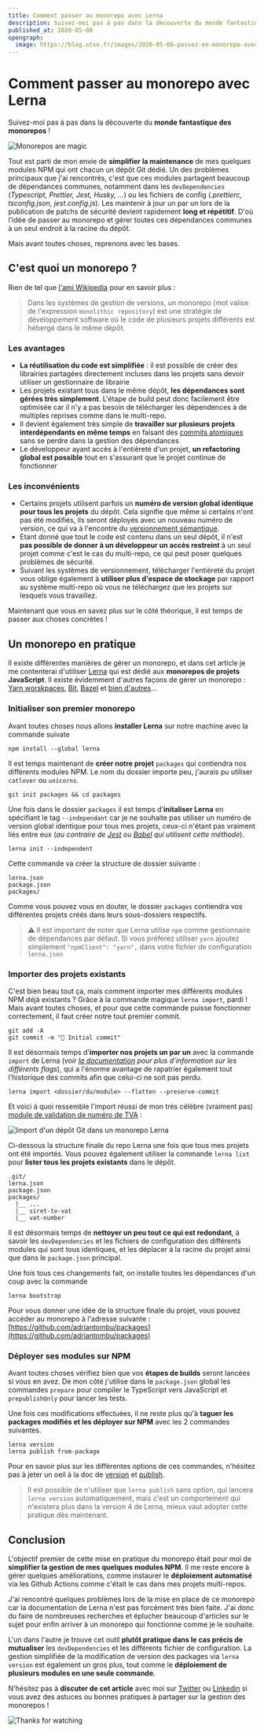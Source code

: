 ```yaml
---
title: Comment passer au monorepo avec Lerna
description: Suivez-moi pas à pas dans la découverte du monde fantastique des monorepos
published_at: 2020-05-08
opengraph:
  image: https://blog.otso.fr/images/2020-05-08-passez-en-monorepo-avec-lerna/rainbow.gif
---
```


# Comment passer au monorepo avec Lerna

Suivez-moi pas à pas dans la découverte du **monde fantastique des monorepos** !

![Monorepos are magic](images/2020-05-08-passez-en-monorepo-avec-lerna/rainbow.gif)

Tout est parti de mon envie de **simplifier la maintenance** de mes quelques modules NPM qui ont chacun un dépôt Git dédié. Un des problèmes principaux que j'ai rencontrés, c'est que ces modules partagent beaucoup de dépendances communes, notamment dans les `devDependencies` (_Typescript, Prettier, Jest, Husky, ..._) ou les fichiers de config (_.prettierc, tsconfig.json, jest.config.js_). Les maintenir à jour un par un lors de la publication de patchs de sécurité devient rapidement **long et répétitif**. D'où l'idée de passer au monorepo et gérer toutes ces dépendances communes à un seul endroit à la racine du dépôt.

Mais avant toutes choses, reprenons avec les bases.

## C'est quoi un monorepo ?

Rien de tel que [l'ami Wikipedia](https://en.wikipedia.org/wiki/Monorepo) pour en savoir plus :

> Dans les systèmes de gestion de versions, un monorepo (mot valise de l'expression `monolithic repository`) est une stratégie de développement software où le code de plusieurs projets différents est hébergé dans le même dépôt.

### Les avantages

- **La réutilisation du code est simplifiée** : il est possible de créer des librairies partagées directement incluses dans les projets sans devoir utiliser un gestionnaire de librairie
- Les projets existant tous dans le même dépôt, **les dépendances sont gérées très simplement**. L'étape de build peut donc facilement être optimisée car il n'y a pas besoin de télécharger les dépendences à de multiples reprises comme dans le multi-repo.
- Il devient également très simple de **travailler sur plusieurs projets interdépendants en même temps** en faisant des [commits atomiques](http://adopteungit.fr/methodologie/2017/04/26/commits-atomiques-la-bonne-approche.html) sans se perdre dans la gestion des dépendances
- Le développeur ayant accès à l'entièreté d'un projet, **un refactoring global est possible** tout en s'assurant que le projet continue de fonctionner

### Les inconvénients

- Certains projets utilisent parfois un **numéro de version global identique pour tous les projets** du dépôt. Cela signifie que même si certains n'ont pas été modifiés, ils seront déployés avec un nouveau numéro de version, ce qui va à l'encontre du [versionnement sémantique](https://semver.org/lang/fr/).
- Etant donné que tout le code est contenu dans un seul dépôt, il n'est **pas possible de donner à un développeur un accès restreint** à un seul projet comme c'est le cas du multi-repo, ce qui peut poser quelques problèmes de sécurité.
- Suivant les systèmes de versionnement, télécharger l'entièreté du projet vous oblige également à **utiliser plus d'espace de stockage** par rapport au système multi-repo où vous ne téléchargez que les projets sur lesquels vous travaillez.

Maintenant que vous en savez plus sur le côté théorique, il est temps de passer aux choses concrètes !

## Un monorepo en pratique

Il existe différentes manières de gérer un monorepo, et dans cet article je me contenterai d'utiliser [Lerna](https://lerna.js.org/) qui est dédié aux **monorepos de projets JavaScript**. Il existe évidemment d'autres façons de gérer un monorepo : [Yarn worskpaces](https://classic.yarnpkg.com/en/docs/workspaces/), [Bit](https://github.com/teambit/bit), [Bazel](https://bazel.build/) et [bien d'autres](https://github.com/korfuri/awesome-monorepo)...

### Initialiser son premier monorepo

Avant toutes choses nous allons **installer Lerna** sur notre machine avec la commande suivate

    npm install --global lerna

Il est temps maintenant de **créer notre projet** `packages` qui contiendra nos différents modules NPM. Le nom du dossier importe peu, j'aurais pu utiliser `catlover` ou `unicorns`.

    git init packages && cd packages

Une fois dans le dossier `packages` il est temps d'**initaliser Lerna** en spécifiant le tag `--independant` car je ne souhaite pas utiliser un numéro de version global identique pour tous mes projets, ceux-ci n'étant pas vraiment liés entre eux (_au contraire de [Jest](https://github.com/facebook/jest/blob/master/lerna.json) ou [Babel](https://github.com/babel/babel/blob/master/lerna.json) qui utilisent cette méthode_).

    lerna init --independent

Cette commande va créer la structure de dossier suivante :

```
lerna.json
package.json
packages/
```

Comme vous pouvez vous en douter, le dossier `packages` contiendra vos différentes projets créés dans leurs sous-dossiers respectifs.

> ⚠️ Il est important de noter que Lerna utilise `npm` comme gestionnaire de dépendances par défaut. Si vous préférez utiliser `yarn` ajoutez simplement `"npmClient": "yarn",` dans votre fichier de configuration `lerna.json`

### Importer des projets existants

C'est bien beau tout ça, mais comment importer mes différents modules NPM déjà existants ? Grâce à la commande magique `lerna import`, pardi ! Mais avant toutes choses, et pour que cette commande puisse fonctionner correctement, il faut créer notre tout premier commit.

    git add -A
    git commit -m "🎉 Initial commit"

Il est désormais temps d'**importer nos projets un par un** avec la commande `import` de Lerna (_voir [la documentation](https://github.com/lerna/lerna/tree/master/commands/import#options) pour plus d'information sur les différents flags_), qui a l'énorme avantage de rapatrier également tout l'historique des commits afin que celui-ci ne soit pas perdu.

    lerna import <dossier/du/module> --flatten --preserve-commit

Et voici à quoi ressemble l'import réussi de mon très célèbre (vraiment pas) [module de validation de numéro de TVA](https://www.npmjs.com/package/@adriantombu/vat-number) :

![Import d'un dépôt Git dans un monorepo Lerna](images/2020-05-08-passez-en-monorepo-avec-lerna/monorepo-lerna-import-project.png)

Ci-dessous la structure finale du repo Lerna une fois que tous mes projets ont été importés. Vous pouvez également utiliser la commande `lerna list` pour **lister tous les projets existants** dans le dépôt.

```
.git/
lerna.json
package.json
packages/
  |__ ...
  |__ siret-to-vat
  |__ vat-number
```

Il est désormais temps de **nettoyer un peu tout ce qui est redondant**, à savoir les `devDependencies` et les fichiers de configuration des différents modules qui sont tous identiques, et les déplacer à la racine du projet ainsi que dans le `package.json` principal.

Une fois tous ces changements fait, on installe toutes les dépendances d'un coup avec la commande

    lerna bootstrap

Pour vous donner une idée de la structure finale du projet, vous pouvez accéder au monorepo à l'adresse suivante : [https://github.com/adriantombu/packages](https://github.com/adriantombu/packages)

### Déployer ses modules sur NPM

Avant toutes choses vérifiez bien que vos **étapes de builds** seront lancées si vous en avez. De mon côté j'utilise dans le `package.json` global les commandes `prepare` pour compiler le TypeScript vers JavaScript et `prepublishOnly` pour lancer les tests.

Une fois ces modifications effectuées, il ne reste plus qu'à **taguer les packages modifiés et les déployer sur NPM** avec les 2 commandes suivantes.

    lerna version
    lerna publish from-package

Pour en savoir plus sur les différentes options de ces commandes, n'hésitez pas à jeter un oeil à la doc de [version](https://github.com/lerna/lerna/tree/master/commands/version) et [publish](https://github.com/lerna/lerna/tree/master/commands/publish).

> Il est possible de n'utiliser que `lerna publish` sans option, qui lancera `lerna version` automatiquement, mais c'est un comportement qui n'existera plus dans la version 4 de Lerna, mieux vaut adopter cette pratique dès maintenant.

## Conclusion

L'objectif premier de cette mise en pratique du monorepo était pour moi de **simplifier la gestion de mes quelques modules NPM**. Il me reste encore à gérer quelques améliorations, comme instaurer le **déploiement automatisé** via les Github Actions comme c'était le cas dans mes projets multi-repos.

J'ai rencontré quelques problèmes lors de la mise en place de ce monorepo car la documentation de Lerna n'est pas forcément très bien faite. J'ai donc du faire de nombreuses recherches et éplucher beaucoup d'articles sur le sujet pour enfin arriver à un monorepo qui fonctionne comme je le souhaite.

L'un dans l'autre je trouve cet outil **plutôt pratique dans le cas précis de mutualiser** les `devDependencies` et les différents fichier de configuration. La gestion simplifiée de la modification de version des packages via `lerna version` est également un gros plus, tout comme le **déploiement de plusieurs modules en une seule commande**.

N'hésitez pas à **discuter de cet article** avec moi sur [Twitter](https://twitter.com/adriantombu) ou [Linkedin](https://www.linkedin.com/in/adriantombu/) si vous avez des astuces ou bonnes pratiques à partager sur la gestion des monorepos !

![Thanks for watching](images/2020-05-08-passez-en-monorepo-avec-lerna/thank-you-for-watching.gif)
